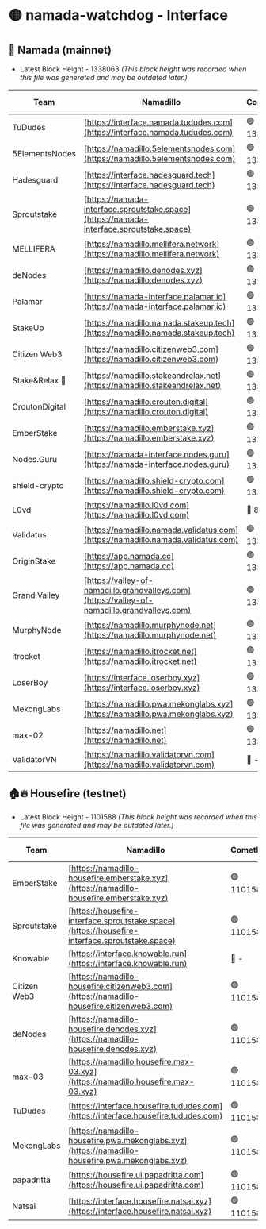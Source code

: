 # 🟡 namada-watchdog - Interface

## 🚀 Namada (mainnet)
- Latest Block Height - 1338063 *(This block height was recorded when this file was generated and may be outdated later.)*

| Team | Namadillo | CometBFT | Indexer | MASP Indexer |
|-|-|-|-|-|
| TuDudes | [https://interface.namada.tududes.com](https://interface.namada.tududes.com) | 🟢 1338048 | 🟢 1338048 | 🟢 1338048 |
| 5ElementsNodes | [https://namadillo.5elementsnodes.com](https://namadillo.5elementsnodes.com) | 🟢 1338048 | 🟢 1338048 | 🟢 1338048 |
| Hadesguard | [https://interface.hadesguard.tech](https://interface.hadesguard.tech) | 🟢 1338049 | 🟢 1338048 | 🟢 1338048 |
| Sproutstake | [https://namada-interface.sproutstake.space](https://namada-interface.sproutstake.space) | 🟢 1338049 | 🟢 1338049 | 🟢 1338049 |
| MELLIFERA | [https://namadillo.mellifera.network](https://namadillo.mellifera.network) | 🟢 1338050 | 🟢 1338050 | 🟢 1338049 |
| deNodes | [https://namadillo.denodes.xyz](https://namadillo.denodes.xyz) | 🟢 1338050 | 🟢 1338050 | 🟢 1338050 |
| Palamar | [https://namada-interface.palamar.io](https://namada-interface.palamar.io) | 🟢 1338051 | 🟢 1338051 | 🟢 1338051 |
| StakeUp | [https://namadillo.namada.stakeup.tech](https://namadillo.namada.stakeup.tech) | 🟢 1338052 | 🟢 1338051 | 🟢 1338052 |
| Citizen Web3 | [https://namadillo.citizenweb3.com](https://namadillo.citizenweb3.com) | 🟢 1338052 | 🟢 1338052 | 🟢 1338053 |
| Stake&Relax 🦥 | [https://namadillo.stakeandrelax.net](https://namadillo.stakeandrelax.net) | 🟢 1338053 | 🟢 1338053 | 🟢 1338053 |
| CroutonDigital | [https://namadillo.crouton.digital](https://namadillo.crouton.digital) | 🟢 1338054 | 🟢 1338054 | 🟢 1338054 |
| EmberStake | [https://namadillo.emberstake.xyz](https://namadillo.emberstake.xyz) | 🟢 1338054 | 🟢 1338054 | 🟢 1338054 |
| Nodes.Guru | [https://namada-interface.nodes.guru](https://namada-interface.nodes.guru) | 🟢 1338055 | 🟢 1338055 | 🟢 1338055 |
| shield-crypto | [https://namadillo.shield-crypto.com](https://namadillo.shield-crypto.com) | 🟢 1338055 | 🟢 1338055 | 🟢 1338055 |
| L0vd | [https://namadillo.l0vd.com](https://namadillo.l0vd.com) | 🔴 894059 | 🔴 1269187 | 🔴 894059 |
| Validatus | [https://namadillo.namada.validatus.com](https://namadillo.namada.validatus.com) | 🟢 1338057 | 🟢 1338057 | 🟢 1338057 |
| OriginStake | [https://app.namada.cc](https://app.namada.cc) | 🟢 1338057 | 🟢 1338057 | 🟢 1338057 |
| Grand Valley | [https://valley-of-namadillo.grandvalleys.com](https://valley-of-namadillo.grandvalleys.com) | 🟢 1338057 | 🟢 1338057 | 🟢 1338057 |
| MurphyNode | [https://namadillo.murphynode.net](https://namadillo.murphynode.net) | 🟢 1338059 | 🟢 1338058 | 🔴 - |
| itrocket | [https://namadillo.itrocket.net](https://namadillo.itrocket.net) | 🟢 1338059 | 🟢 1338059 | 🟢 1338059 |
| LoserBoy | [https://interface.loserboy.xyz](https://interface.loserboy.xyz) | 🟢 1338060 | 🟢 1338060 | 🔴 - |
| MekongLabs | [https://namadillo.pwa.mekonglabs.xyz](https://namadillo.pwa.mekonglabs.xyz) | 🟢 1338062 | 🟢 1338062 | 🟢 1338062 |
| max-02 | [https://namadillo.net](https://namadillo.net) | 🟢 1338063 | 🟢 1338063 | 🟢 1338062 |
| ValidatorVN | [https://namadillo.validatorvn.com](https://namadillo.validatorvn.com) | 🔴 - | 🔴 - | 🔴 - |

## 🏠🔥 Housefire (testnet)
- Latest Block Height - 1101588 *(This block height was recorded when this file was generated and may be outdated later.)*

| Team | Namadillo | CometBFT | Indexer | MASP Indexer |
|-|-|-|-|-|
| EmberStake | [https://namadillo-housefire.emberstake.xyz](https://namadillo-housefire.emberstake.xyz) | 🟢 1101584 | 🟢 1101584 | 🔴 1083022 |
| Sproutstake | [https://housefire-interface.sproutstake.space](https://housefire-interface.sproutstake.space) | 🟢 1101585 | 🟢 1101585 | 🟢 1101585 |
| Knowable | [https://interface.knowable.run](https://interface.knowable.run) | 🔴 - | 🔴 - | 🔴 - |
| Citizen Web3 | [https://namadillo-housefire.citizenweb3.com](https://namadillo-housefire.citizenweb3.com) | 🟢 1101585 | 🟢 1101585 | 🔴 - |
| deNodes | [https://namadillo-housefire.denodes.xyz](https://namadillo-housefire.denodes.xyz) | 🟢 1101586 | 🟢 1101586 | 🟢 1101586 |
| max-03 | [https://namadillo.housefire.max-03.xyz](https://namadillo.housefire.max-03.xyz) | 🟢 1101586 | 🟢 1101586 | 🟢 1101586 |
| TuDudes | [https://interface.housefire.tududes.com](https://interface.housefire.tududes.com) | 🟢 1101587 | 🟢 1101586 | 🟢 1101586 |
| MekongLabs | [https://namadillo-housefire.pwa.mekonglabs.xyz](https://namadillo-housefire.pwa.mekonglabs.xyz) | 🟢 1101587 | 🟢 1101587 | 🔴 1083022 |
| papadritta | [https://housefire.ui.papadritta.com](https://housefire.ui.papadritta.com) | 🟢 1101587 | 🔴 972185 | 🔴 - |
| Natsai | [https://interface.housefire.natsai.xyz](https://interface.housefire.natsai.xyz) | 🟢 1101588 | 🟢 1101588 | 🟢 1101588 |

